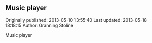 ## Music player

Originally published: 2013-05-10 13:55:40
Last updated: 2013-05-18 18:18:15
Author: Granning Stoline

Music player